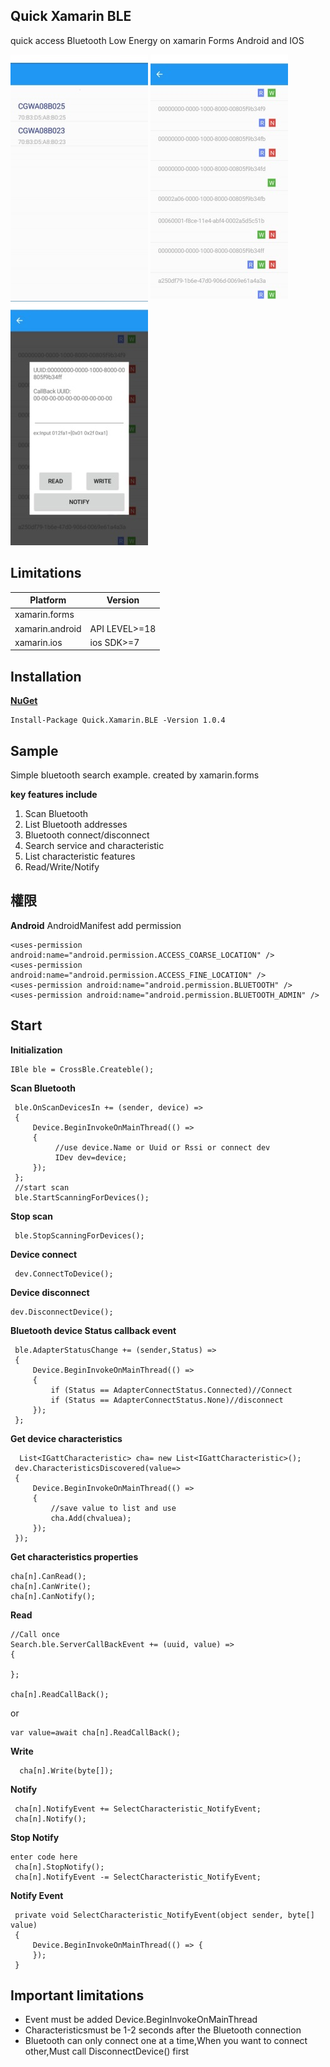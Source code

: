  
## Quick Xamarin BLE
quick access  Bluetooth Low Energy on xamarin Forms Android and IOS

![scan](https://github.com/4a0g0085/Quick.Xamarin.BLE/blob/master/src/m3.jpg)
![read/write/notify](https://github.com/4a0g0085/Quick.Xamarin.BLE/blob/master/src/m1.jpg)
![Characteristic list](https://github.com/4a0g0085/Quick.Xamarin.BLE/blob/master/src/m2.jpg)

##  Limitations

|Platform  |Version|
|--|--|
| xamarin.forms |  |
| xamarin.android   |API LEVEL>=18  |
| xamarin.ios | ios SDK>=7|
 
##  Installation
 
[**NuGet**](https://www.nuget.org/packages/Quick.Xamarin.BLE/)

	Install-Package Quick.Xamarin.BLE -Version 1.0.4
	
## Sample
 Simple bluetooth search example. created by xamarin.forms  
 
 **key features include**
 1. Scan Bluetooth 
 2. List Bluetooth addresses
 3. Bluetooth  connect/disconnect
 4. Search service and  characteristic
 5. List characteristic features
 6. Read/Write/Notify
## 權限
**Android**
AndroidManifest add permission 

    <uses-permission android:name="android.permission.ACCESS_COARSE_LOCATION" />
    <uses-permission android:name="android.permission.ACCESS_FINE_LOCATION" />
    <uses-permission android:name="android.permission.BLUETOOTH" />
    <uses-permission android:name="android.permission.BLUETOOTH_ADMIN" />

## Start
**Initialization**

    IBle ble = CrossBle.Createble(); 
**Scan Bluetooth**

     ble.OnScanDevicesIn += (sender, device) =>
     {
         Device.BeginInvokeOnMainThread(() =>
         { 
              //use device.Name or Uuid or Rssi or connect dev
              IDev dev=device;
         });
     };
     //start scan
     ble.StartScanningForDevices();

**Stop scan**

     ble.StopScanningForDevices();
 **Device connect**

     dev.ConnectToDevice();
  **Device disconnect**
  

    dev.DisconnectDevice();

 **Bluetooth device Status callback event**
 

     ble.AdapterStatusChange += (sender,Status) =>
     {
		 Device.BeginInvokeOnMainThread(() =>
	     { 
			 if (Status == AdapterConnectStatus.Connected)//Connect
			 if (Status == AdapterConnectStatus.None)//disconnect
	     });
     };

   
 **Get device characteristics**

      List<IGattCharacteristic> cha= new List<IGattCharacteristic>();
     dev.CharacteristicsDiscovered(value=>
     {  
	     Device.BeginInvokeOnMainThread(() =>
	     {   
		     //save value to list and use
		     cha.Add(chvaluea); 
	     });
     });
**Get  characteristics properties**

    cha[n].CanRead();
    cha[n].CanWrite();
    cha[n].CanNotify();

  
 **Read**
 
	//Call once
    Search.ble.ServerCallBackEvent += (uuid, value) => 
    {
    
    };
    
    cha[n].ReadCallBack();
	
or

    var value=await cha[n].ReadCallBack();

 **Write**
 

      cha[n].Write(byte[]);

  **Notify**

     cha[n].NotifyEvent += SelectCharacteristic_NotifyEvent;
     cha[n].Notify();

  **Stop Notify**
  

    enter code here
     cha[n].StopNotify();
     cha[n].NotifyEvent -= SelectCharacteristic_NotifyEvent;
     
  **Notify Event**
  

     private void SelectCharacteristic_NotifyEvent(object sender, byte[] value)
     {
         Device.BeginInvokeOnMainThread(() => { 
         });
     }
## Important limitations

 - Event must be added Device.BeginInvokeOnMainThread
 - Characteristicsmust be 1-2 seconds after the Bluetooth connection
 - Bluetooth can only connect one at a time,When you want to connect other,Must call DisconnectDevice()  first
 
